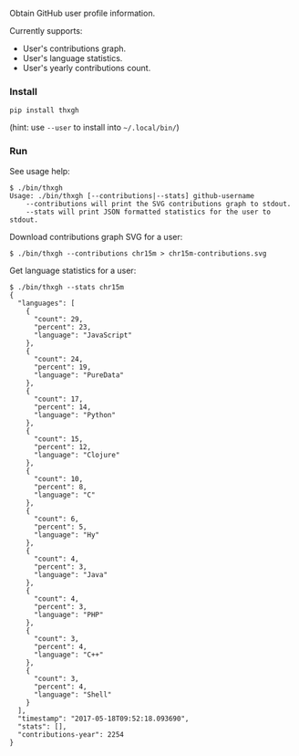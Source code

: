 Obtain GitHub user profile information.

Currently supports:

 * User's contributions graph.
 * User's language statistics.
 * User's yearly contributions count.

### Install

	pip install thxgh

(hint: use `--user` to install into `~/.local/bin/`)

### Run

See usage help:

	$ ./bin/thxgh 
	Usage: ./bin/thxgh [--contributions|--stats] github-username
		--contributions will print the SVG contributions graph to stdout.
		--stats will print JSON formatted statistics for the user to stdout.

Download contributions graph SVG for a user:

	$ ./bin/thxgh --contributions chr15m > chr15m-contributions.svg

Get language statistics for a user:

	$ ./bin/thxgh --stats chr15m
	{
	  "languages": [
	    {
	      "count": 29, 
	      "percent": 23, 
	      "language": "JavaScript"
	    }, 
	    {
	      "count": 24, 
	      "percent": 19, 
	      "language": "PureData"
	    }, 
	    {
	      "count": 17, 
	      "percent": 14, 
	      "language": "Python"
	    }, 
	    {
	      "count": 15, 
	      "percent": 12, 
	      "language": "Clojure"
	    }, 
	    {
	      "count": 10, 
	      "percent": 8, 
	      "language": "C"
	    }, 
	    {
	      "count": 6, 
	      "percent": 5, 
	      "language": "Hy"
	    }, 
	    {
	      "count": 4, 
	      "percent": 3, 
	      "language": "Java"
	    }, 
	    {
	      "count": 4, 
	      "percent": 3, 
	      "language": "PHP"
	    }, 
	    {
	      "count": 3, 
	      "percent": 4, 
	      "language": "C++"
	    }, 
	    {
	      "count": 3, 
	      "percent": 4, 
	      "language": "Shell"
	    }
	  ], 
	  "timestamp": "2017-05-18T09:52:18.093690", 
	  "stats": [], 
	  "contributions-year": 2254
	}

